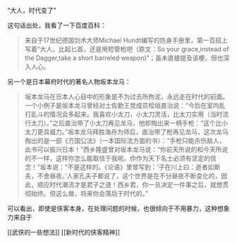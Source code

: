 “大人，时代变了” 

这句话出处，我看了一下百度百科：

> 来自于17世纪德国剑术大师Michael Hundt编写的防身手册里，第一百招上写着“大人，比起匕首，还是用短管枪吧（原文：So your grace,instead of the Dagger,take a short barreled weapon)”；虽未直接提及该梗，但也深入人心。

另一个是日本幕府时代的著名人物坂本龙马：

> 坂本龙马在日本人心目中的形象是不为过去所拘泥，永远走在时代的前面。一个小例子是坂本龙马曾经对土佐勤王党成员桧垣直治说：“今后在室内乱打乱斗的情况会多起来。我喜欢小太刀，小太刀灵活，比太刀实用（当时流行太刀）。”之后直治带了小太刀再见龙马，他却掏出来一柄手枪：“这个比小太刀更具威力。”坂本龙马拜胜海舟为师后，直治带了枪再见龙马，这次龙马掏出的是一部《万国公法》（一本国际法方面的书）：“手枪只能杀伤敌人，此书可以振兴日本！”西乡隆盛曾对坂本龙马说：“你前天所说的和今天所说的不一样，这样你怎么能取信于我呢。你作为天下名士必须有坚定的信念！”坂本说：“不是这样的。《论语》里曾写到：‘子在川上曰：逝者如斯夫，不舍昼夜。’人家孔夫子都说了，这个世界是在不分昼夜不断变化的，因此，顺应时代潮流才是君子之道！西乡君，你一旦决定一件事之后，就想贯彻始终。但这么做，将来你会落后于时代的。”

可以看出，即使是侠客本身，在处理问题的时候，也很倾向于不用暴力，这种想象力来自于

[[武侠的一些想法]]
[[新时代的侠客精神]]
